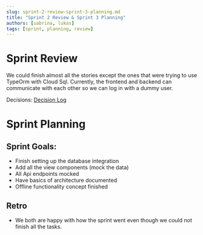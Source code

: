 ```yaml
---
slug: sprint-2-review-sprint-3-planning.md
title: "Sprint 2 Review & Sprint 3 Planning"
authors: [sabrina, lukas]
tags: [sprint, planning, review]
---
```


# Sprint Review

We could finish almost all the stories except the ones that were trying
to use TypeOrm with Cloud Sql.
Currently, the frontend and backend can communicate with each other so we
can log in with a dummy user.

Decisions: [Decision Log](/general/decision-log)

# Sprint Planning

## Sprint Goals:
- Finish setting up the database integration
- Add all the view components (mock the data)
- All Api endpoints mocked
- Have basics of architecture documented
- Offline functionality concept finished

## Retro
- We both are happy with how the sprint went even though we could not finish all the tasks.

